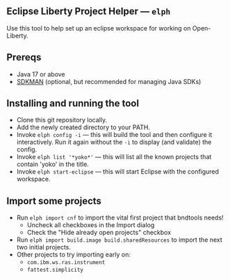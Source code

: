 ## Eclipse Liberty Project Helper &mdash; `elph`
Use this tool to help set up an eclipse workspace for working on Open-Liberty.

## Prereqs
- Java 17 or above
- [SDKMAN](https://sdkman.io/) (optional, but recommended for managing Java SDKs)

## Installing and running the tool
- Clone this git repository locally.
- Add the newly created directory to your PATH.
- Invoke `elph config -i` &mdash; this will build the tool and then configure it interactively. Run it again without the `-i` to display (and validate) the config.
- Invoke `elph list '*yoko*'` &mdash; this will list all the known projects that contain 'yoko' in the title.
- Invoke `elph start-eclipse` &mdash; this will start Eclipse with the configured workspace.

## Import some projects
- Run `elph import cnf` to import the vital first project that bndtools needs!
  - Uncheck all checkboxes in the Import dialog
  - Check the "Hide already open projects" checkbox
- Run `elph import build.image build.sharedResources` to import the next two initial projects.
- Other projects to try importing early on:
  - `com.ibm.ws.ras.instrument`
  - `fattest.simplicity`

